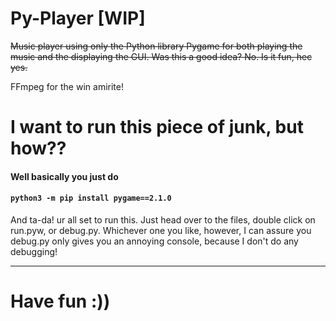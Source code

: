 # Py-Player [WIP]
~~Music player using only the Python library Pygame for both playing the music and the displaying the GUI.
Was this a good idea? No. Is it fun, hec yes.~~

FFmpeg for the win amirite!

# I want to run this piece of junk, but how??
#### Well basically you just do
#### `python3 -m pip install pygame==2.1.0`

And ta-da! ur all set to run this. Just head over to the files, double click on run.pyw, or debug.py. Whichever one you like, however, I can assure you debug.py only gives you an annoying console, because I don't do any debugging!

___
# Have fun :))
